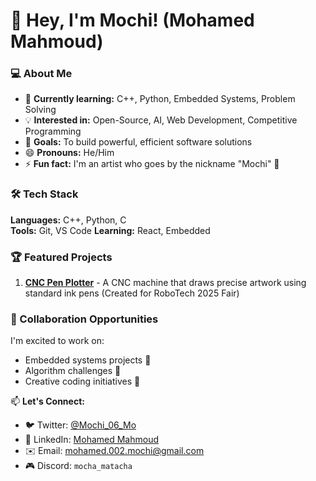 # 👋 Hey, I'm Mochi! (Mohamed Mahmoud)

### 💻 About Me
- 🌱 **Currently learning:** C++, Python, Embedded Systems, Problem Solving  
- 💡 **Interested in:** Open-Source, AI, Web Development, Competitive Programming  
- 🚀 **Goals:** To build powerful, efficient software solutions  
- 😄 **Pronouns:** He/Him  
- ⚡ **Fun fact:** I'm an artist who goes by the nickname "Mochi" 🎨  

### 🛠️ Tech Stack
**Languages:** C++, Python, C  
**Tools:** Git, VS Code 
**Learning:** React, Embedded  

### 🏆 Featured Projects
1. **[CNC Pen Plotter](https://github.com/mochi-002/2d_printer---RoboTech_2025_Fair--)** - A CNC machine that draws precise artwork using standard ink pens (Created for RoboTech 2025 Fair)

### 🤝 Collaboration Opportunities
I'm excited to work on:
- Embedded systems projects 🤖
- Algorithm challenges 🧠
- Creative coding initiatives 🎨

📫 **Let's Connect:**
- 🐦 Twitter: [@Mochi_06_Mo](https://twitter.com/Mochi_06_Mo)
- 💼 LinkedIn: [Mohamed Mahmoud](https://linkedin.com/in/mohamed-mahmoud-61487532b)
- ✉️ Email: mohamed.002.mochi@gmail.com
- 🎮 Discord: `mocha_matacha`

<!---
mochi-002/mochi-002 is a ✨ special ✨ repository because its `README.md` (this file) appears on your GitHub profile.
You can click the Preview link to take a look at your changes.
--->
